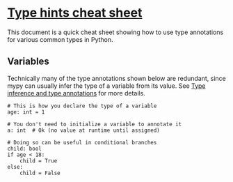 # [Type hints cheat sheet](https://mypy.readthedocs.io/en/stable/cheat_sheet_py3.html)

This document is a quick cheat sheet showing how to use type annotations for various common types in Python.

## Variables

Technically many of the type annotations shown below are redundant, since mypy can usually infer the type of a variable from its value. See [Type inference and type annotations](https://mypy.readthedocs.io/en/stable/type_inference_and_annotations.html#type-inference-and-annotations) for more details.

```
# This is how you declare the type of a variable
age: int = 1

# You don't need to initialize a variable to annotate it
a: int  # Ok (no value at runtime until assigned)

# Doing so can be useful in conditional branches
child: bool
if age < 18:
    child = True
else:
    child = False
```
